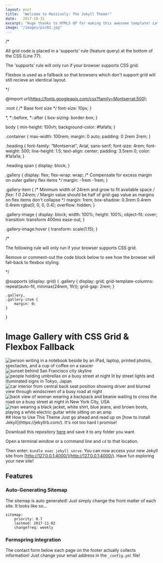 ```yaml
---
layout: post
title:  "Welcome to Massively: The Jekyll Theme!"
date:   2017-10-31
excerpt: "Huge thanks to HTML5 UP for making this awesome template! Let's see what it can do"
image: "/images/pic02.jpg"
---
```

/*

All grid code is placed in a 'supports' rule (feature query) at the bottom of the CSS (Line 77). 
        
The 'supports' rule will only run if your browser supports CSS grid.

Flexbox is used as a fallback so that browsers which don't support grid will still recieve an identical layout.

*/

@import url(https://fonts.googleapis.com/css?family=Montserrat:500);

:root {
	/* Base font size */
	font-size: 10px;
}

*,
*::before,
*::after {
	box-sizing: border-box;
}

body {
	min-height: 100vh;
	background-color: #fafafa;
}

.container {
	max-width: 100rem;
	margin: 0 auto;
	padding: 0 2rem 2rem;
}

.heading {
	font-family: "Montserrat", Arial, sans-serif;
	font-size: 4rem;
	font-weight: 500;
	line-height: 1.5;
	text-align: center;
	padding: 3.5rem 0;
	color: #1a1a1a;
}

.heading span {
	display: block;
}

.gallery {
	display: flex;
	flex-wrap: wrap;
	/* Compensate for excess margin on outer gallery flex items */
	margin: -1rem -1rem;
}

.gallery-item {
	/* Minimum width of 24rem and grow to fit available space */
	flex: 1 0 24rem;
	/* Margin value should be half of grid-gap value as margins on flex items don't collapse */
	margin: 1rem;
	box-shadow: 0.3rem 0.4rem 0.4rem rgba(0, 0, 0, 0.4);
	overflow: hidden;
}

.gallery-image {
	display: block;
	width: 100%;
	height: 100%;
	object-fit: cover;
	transition: transform 400ms ease-out;
}

.gallery-image:hover {
	transform: scale(1.15);
}

/*

The following rule will only run if your browser supports CSS grid.

Remove or comment-out the code block below to see how the browser will fall-back to flexbox styling. 

*/

@supports (display: grid) {
	.gallery {
		display: grid;
		grid-template-columns: repeat(auto-fit, minmax(24rem, 1fr));
		grid-gap: 2rem;
	}

	.gallery,
	.gallery-item {
		margin: 0;
	}
}

<div class="container">

<h1 class="heading">Image Gallery with CSS Grid <span>& Flexbox Fallback</span></h1>

<div class="gallery">

<div class="gallery-item">
		<img class="gallery-image" src="https://tsaitsai2000.github.io/blog/images/Cebu/cover.jpg" alt="person writing in a notebook beside by an iPad, laptop, printed photos, spectacles, and a cup of coffee on a saucer">
		</div>

<div class="gallery-item">
		<img class="gallery-image" src="https://images.u
		nsplash.com/photo-1515260268569-9271009adfdb?w=500&h=500&fit=crop" alt="sunset behind San Francisco city skyline">
		</div>

<div class="gallery-item">
		<img class="gallery-image" src="https://images.unsplash.com/photo-1506045412240-22980140a405?w=500&h=500&fit=crop" alt="people holding umbrellas on a busy street at night lit by street lights and illuminated signs in Tokyo, Japan">
		</div>

<div class="gallery-item">
		<img class="gallery-image" src="https://images.unsplash.com/photo-1514041181368-bca62cceffcd?w=500&h=500&fit=crop" alt="car interior from central back seat position showing driver and blurred view through windscreen of a busy road at night">
		</div>

<div class="gallery-item">
			<img class="gallery-image" src="https://images.unsplash.com/photo-1445810694374-0a94739e4a03?w=500&h=500&fit=crop" alt="back view of woman wearing a backpack and beanie waiting to cross the road on a busy street at night in New York City, USA">
	</div>

<div class="gallery-item">
		<img class="gallery-image" src="https://images.unsplash.com/photo-1486334803289-1623f249dd1e?w=500&h=500&fit=crop" alt="man wearing a black jacket, white shirt, blue jeans, and brown boots, playing a white electric guitar while sitting on an amp">
		</div>

</div>

</div>
## How to Use This Theme
Just go ahead and read up on [how to install Jekyll](https://jekyllrb.com/). It's not too hard I promise!

Download this repository [here](https://github.com/iwiedenm/jekyll-theme-massively) and save it to any folder you want.

Open a terminal window or a command line and ```cd``` to that location.

Then enter: ```bundle exec jekyll serve```. You can now access your new Jekyll site from [http://127.0.0.1:4000/](http://127.0.0.1:4000/). Have fun exploring your new site!

## Features
### Auto-Generating Sitemap
The sitemap is auto generated! Just simply change the front matter of each site. It looks like so...
```
sitemap:
    priority: 0.7
    lastmod: 2017-11-02
    changefreq: weekly
```
### Formspring integration
The contact form below each page on the footer actually collects information! Just change your email address in the ```_config.yml``` file!
